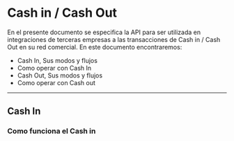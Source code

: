 # Cash in / Cash Out

En el presente documento se especifica la API para ser utilizada en integraciones de terceras empresas a las transacciones de Cash in / Cash Out en su red comercial.
En este documento encontraremos:


- Cash In, Sus modos y flujos
- Como operar con Cash In
- Cash Out, Sus modos y flujos
- Como operar con Cash out
---
## Cash In

### Como funciona el Cash in